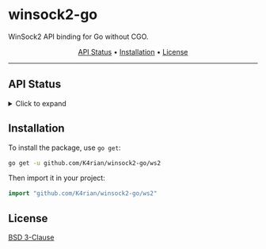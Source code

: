 winsock2-go
=====

WinSock2 API binding for Go without CGO.

<p align="center"><a href="#api-status">API Status</a> &bull; <a href="#installation">Installation</a> &bull; <!--<a href="#usage">Usage</a> &bull;--> <a href="#license">License</a></p>

---
## API Status
<details>
<summary>Click to expand</summary>

Status                                                                                                                                                               | Function                         | C++                              | Notes
:---:                                                                                                                                                                | :---                             | :---                             | :---
<img alt="implemented" src="https://raw.githubusercontent.com/K4rian/winsock2-go/assets/icons/bullet_implemented.svg" height="24px" width="24px" align="center">     | __WSAFDIsSet                     | __WSAFDIsSet                     | 
<img alt="implemented" src="https://raw.githubusercontent.com/K4rian/winsock2-go/assets/icons/bullet_implemented.svg" height="24px" width="24px" align="center">     | Accept                           | accept                           |
<img alt="implemented" src="https://raw.githubusercontent.com/K4rian/winsock2-go/assets/icons/bullet_implemented.svg" height="24px" width="24px" align="center">     | Bind                             | bind                             |
<img alt="implemented" src="https://raw.githubusercontent.com/K4rian/winsock2-go/assets/icons/bullet_implemented.svg" height="24px" width="24px" align="center">     | CloseSocket                      | closesocket                      |
<img alt="implemented" src="https://raw.githubusercontent.com/K4rian/winsock2-go/assets/icons/bullet_implemented.svg" height="24px" width="24px" align="center">     | Connect                          | connect                          |
<img alt="implemented" src="https://raw.githubusercontent.com/K4rian/winsock2-go/assets/icons/bullet_implemented.svg" height="24px" width="24px" align="center">     | FreeAddrInfoA                    | freeaddrinfo                     |
<img alt="unimplemented" src="https://raw.githubusercontent.com/K4rian/winsock2-go/assets/icons/bullet_unimplemented.svg" height="24px" width="24px" align="center"> | FreeAddrInfoEx                   | FreeAddrInfoEx                   |
<img alt="unimplemented" src="https://raw.githubusercontent.com/K4rian/winsock2-go/assets/icons/bullet_unimplemented.svg" height="24px" width="24px" align="center"> | FreeAddrInfoExW                  | FreeAddrInfoExW                  |
<img alt="implemented" src="https://raw.githubusercontent.com/K4rian/winsock2-go/assets/icons/bullet_implemented.svg" height="24px" width="24px" align="center">     | FreeAddrInfoW                    | FreeAddrInfoW                    |
<img alt="implemented" src="https://raw.githubusercontent.com/K4rian/winsock2-go/assets/icons/bullet_implemented.svg" height="24px" width="24px" align="center">     | GetAddrInfoA                     | getaddrinfo                      |
<img alt="unimplemented" src="https://raw.githubusercontent.com/K4rian/winsock2-go/assets/icons/bullet_unimplemented.svg" height="24px" width="24px" align="center"> | GetAddrInfoExA                   | GetAddrInfoExA                   |
<img alt="unimplemented" src="https://raw.githubusercontent.com/K4rian/winsock2-go/assets/icons/bullet_unimplemented.svg" height="24px" width="24px" align="center"> | GetAddrInfoExCancel              | GetAddrInfoExCancel              |
<img alt="unimplemented" src="https://raw.githubusercontent.com/K4rian/winsock2-go/assets/icons/bullet_unimplemented.svg" height="24px" width="24px" align="center"> | GetAddrInfoExOverlappedResult    | GetAddrInfoExOverlappedResult    |
<img alt="unimplemented" src="https://raw.githubusercontent.com/K4rian/winsock2-go/assets/icons/bullet_unimplemented.svg" height="24px" width="24px" align="center"> | GetAddrInfoExW                   | GetAddrInfoExW                   |
<img alt="implemented" src="https://raw.githubusercontent.com/K4rian/winsock2-go/assets/icons/bullet_implemented.svg" height="24px" width="24px" align="center">     | GetAddrInfoW                     | GetAddrInfoW                     |
<img alt="implemented" src="https://raw.githubusercontent.com/K4rian/winsock2-go/assets/icons/bullet_implemented.svg" height="24px" width="24px" align="center">     | GetHostByAddr                    | gethostbyaddr                    |
<img alt="implemented" src="https://raw.githubusercontent.com/K4rian/winsock2-go/assets/icons/bullet_implemented.svg" height="24px" width="24px" align="center">     | GetHostByName                    | gethostbyname                    |
<img alt="implemented" src="https://raw.githubusercontent.com/K4rian/winsock2-go/assets/icons/bullet_implemented.svg" height="24px" width="24px" align="center">     | GetHostNameA                     | gethostname                      |
<img alt="implemented" src="https://raw.githubusercontent.com/K4rian/winsock2-go/assets/icons/bullet_implemented.svg" height="24px" width="24px" align="center">     | GetHostNameW                     | GetHostNameW                     |
<img alt="implemented" src="https://raw.githubusercontent.com/K4rian/winsock2-go/assets/icons/bullet_implemented.svg" height="24px" width="24px" align="center">     | GetNameInfoA                     | getnameinfo                      |
<img alt="implemented" src="https://raw.githubusercontent.com/K4rian/winsock2-go/assets/icons/bullet_implemented.svg" height="24px" width="24px" align="center">     | GetNameInfoW                     | GetNameInfoW                     |
<img alt="implemented" src="https://raw.githubusercontent.com/K4rian/winsock2-go/assets/icons/bullet_implemented.svg" height="24px" width="24px" align="center">     | GetPeerName                      | getpeername                      |
<img alt="implemented" src="https://raw.githubusercontent.com/K4rian/winsock2-go/assets/icons/bullet_implemented.svg" height="24px" width="24px" align="center">     | GetProtoByName                   | getprotobyname                   |
<img alt="implemented" src="https://raw.githubusercontent.com/K4rian/winsock2-go/assets/icons/bullet_implemented.svg" height="24px" width="24px" align="center">     | GetProtoByNumber                 | getprotobynumber                 |
<img alt="implemented" src="https://raw.githubusercontent.com/K4rian/winsock2-go/assets/icons/bullet_implemented.svg" height="24px" width="24px" align="center">     | GetServByName                    | getservbyname                    |
<img alt="implemented" src="https://raw.githubusercontent.com/K4rian/winsock2-go/assets/icons/bullet_implemented.svg" height="24px" width="24px" align="center">     | GetServByPort                    | getservbyport                    |
<img alt="implemented" src="https://raw.githubusercontent.com/K4rian/winsock2-go/assets/icons/bullet_implemented.svg" height="24px" width="24px" align="center">     | GetSockName                      | getsockname                      |
<img alt="implemented" src="https://raw.githubusercontent.com/K4rian/winsock2-go/assets/icons/bullet_implemented.svg" height="24px" width="24px" align="center">     | GetSockOpt                       | getsockopt                       |
<img alt="implemented" src="https://raw.githubusercontent.com/K4rian/winsock2-go/assets/icons/bullet_implemented.svg" height="24px" width="24px" align="center">     | Htond                            | htond                            | Reimplemented in pure Go.
<img alt="implemented" src="https://raw.githubusercontent.com/K4rian/winsock2-go/assets/icons/bullet_implemented.svg" height="24px" width="24px" align="center">     | Htonf                            | htonf                            | Reimplemented in pure Go.
<img alt="implemented" src="https://raw.githubusercontent.com/K4rian/winsock2-go/assets/icons/bullet_implemented.svg" height="24px" width="24px" align="center">     | Htonl                            | htonl                            | Reimplemented in pure Go.
<img alt="implemented" src="https://raw.githubusercontent.com/K4rian/winsock2-go/assets/icons/bullet_implemented.svg" height="24px" width="24px" align="center">     | Htonll                           | htonll                           | Reimplemented in pure Go.
<img alt="implemented" src="https://raw.githubusercontent.com/K4rian/winsock2-go/assets/icons/bullet_implemented.svg" height="24px" width="24px" align="center">     | Htons                            | htons                            | Reimplemented in pure Go.
<img alt="implemented" src="https://raw.githubusercontent.com/K4rian/winsock2-go/assets/icons/bullet_implemented.svg" height="24px" width="24px" align="center">     | InetAddr                         | inet_addr                        |
<img alt="implemented" src="https://raw.githubusercontent.com/K4rian/winsock2-go/assets/icons/bullet_implemented.svg" height="24px" width="24px" align="center">     | InetNtoa                         | inet_ntoa                        | Reimplemented in pure Go.
<img alt="implemented" src="https://raw.githubusercontent.com/K4rian/winsock2-go/assets/icons/bullet_implemented.svg" height="24px" width="24px" align="center">     | InetNtop                         | inet_ntop                        | 
<img alt="implemented" src="https://raw.githubusercontent.com/K4rian/winsock2-go/assets/icons/bullet_implemented.svg" height="24px" width="24px" align="center">     | InetNtopW                        | InetNtopW                        | 
<img alt="implemented" src="https://raw.githubusercontent.com/K4rian/winsock2-go/assets/icons/bullet_implemented.svg" height="24px" width="24px" align="center">     | InetPton                         | inet_pton                        | 
<img alt="implemented" src="https://raw.githubusercontent.com/K4rian/winsock2-go/assets/icons/bullet_implemented.svg" height="24px" width="24px" align="center">     | InetPtonW                        | InetPtonW                        | 
<img alt="implemented" src="https://raw.githubusercontent.com/K4rian/winsock2-go/assets/icons/bullet_implemented.svg" height="24px" width="24px" align="center">     | IoctlSocket                      | ioctlsocket                      |
<img alt="implemented" src="https://raw.githubusercontent.com/K4rian/winsock2-go/assets/icons/bullet_implemented.svg" height="24px" width="24px" align="center">     | Listen                           | listen                           |
<img alt="unimplemented" src="https://raw.githubusercontent.com/K4rian/winsock2-go/assets/icons/bullet_unimplemented.svg" height="24px" width="24px" align="center"> | Ntohd                            | ntohd                            | Ignored.
<img alt="unimplemented" src="https://raw.githubusercontent.com/K4rian/winsock2-go/assets/icons/bullet_unimplemented.svg" height="24px" width="24px" align="center"> | Ntohf                            | ntohf                            | Ignored.
<img alt="implemented" src="https://raw.githubusercontent.com/K4rian/winsock2-go/assets/icons/bullet_implemented.svg" height="24px" width="24px" align="center">     | Ntohl                            | ntohl                            | Reimplemented in pure Go.
<img alt="unimplemented" src="https://raw.githubusercontent.com/K4rian/winsock2-go/assets/icons/bullet_unimplemented.svg" height="24px" width="24px" align="center"> | Ntohll                           | ntohll                           | Ignored.
<img alt="implemented" src="https://raw.githubusercontent.com/K4rian/winsock2-go/assets/icons/bullet_implemented.svg" height="24px" width="24px" align="center">     | Ntohs                            | ntohs                            | Reimplemented in pure Go.
<img alt="implemented" src="https://raw.githubusercontent.com/K4rian/winsock2-go/assets/icons/bullet_implemented.svg" height="24px" width="24px" align="center">     | Recv                             | recv                             |
<img alt="implemented" src="https://raw.githubusercontent.com/K4rian/winsock2-go/assets/icons/bullet_implemented.svg" height="24px" width="24px" align="center">     | RecvFrom                         | recvfrom                         |
<img alt="implemented" src="https://raw.githubusercontent.com/K4rian/winsock2-go/assets/icons/bullet_implemented.svg" height="24px" width="24px" align="center">     | Select                           | select                           |
<img alt="implemented" src="https://raw.githubusercontent.com/K4rian/winsock2-go/assets/icons/bullet_implemented.svg" height="24px" width="24px" align="center">     | Send                             | send                             |
<img alt="implemented" src="https://raw.githubusercontent.com/K4rian/winsock2-go/assets/icons/bullet_implemented.svg" height="24px" width="24px" align="center">     | SendTo                           | sendto                           |
<img alt="unimplemented" src="https://raw.githubusercontent.com/K4rian/winsock2-go/assets/icons/bullet_unimplemented.svg" height="24px" width="24px" align="center"> | SetAddrInfoExA                   | SetAddrInfoExA                   |
<img alt="unimplemented" src="https://raw.githubusercontent.com/K4rian/winsock2-go/assets/icons/bullet_unimplemented.svg" height="24px" width="24px" align="center"> | SetAddrInfoExW                   | SetAddrInfoExW                   |
<img alt="implemented" src="https://raw.githubusercontent.com/K4rian/winsock2-go/assets/icons/bullet_implemented.svg" height="24px" width="24px" align="center">     | SetSockOpt                       | setsockopt                       |
<img alt="implemented" src="https://raw.githubusercontent.com/K4rian/winsock2-go/assets/icons/bullet_implemented.svg" height="24px" width="24px" align="center">     | Shutdown                         | shutdown                         |
<img alt="implemented" src="https://raw.githubusercontent.com/K4rian/winsock2-go/assets/icons/bullet_implemented.svg" height="24px" width="24px" align="center">     | Socket                           | socket                           |
<img alt="unimplemented" src="https://raw.githubusercontent.com/K4rian/winsock2-go/assets/icons/bullet_unimplemented.svg" height="24px" width="24px" align="center"> | SocketNotificationRetrieveEvents | SocketNotificationRetrieveEvents | Ignored.
<img alt="unimplemented" src="https://raw.githubusercontent.com/K4rian/winsock2-go/assets/icons/bullet_unimplemented.svg" height="24px" width="24px" align="center"> | Wah*                             |                                  | Ignored.
<img alt="unimplemented" src="https://raw.githubusercontent.com/K4rian/winsock2-go/assets/icons/bullet_unimplemented.svg" height="24px" width="24px" align="center"> | WEP                              | WEP                              | Ignored.
<img alt="unimplemented" src="https://raw.githubusercontent.com/K4rian/winsock2-go/assets/icons/bullet_unimplemented.svg" height="24px" width="24px" align="center"> | WPUCompleteOverlappedRequest     | WPUCompleteOverlappedRequest     | Ignored.
<img alt="unimplemented" src="https://raw.githubusercontent.com/K4rian/winsock2-go/assets/icons/bullet_unimplemented.svg" height="24px" width="24px" align="center"> | WPUGetProviderPathEx             | WPUGetProviderPathEx             | Ignored.
<img alt="partial" src="https://raw.githubusercontent.com/K4rian/winsock2-go/assets/icons/bullet_partial.svg" height="24px" width="24px" align="center">             | WSAAccept                        | WSAAccept                        | The `condition` and `callbackData` parameters are always ignored.
<img alt="implemented" src="https://raw.githubusercontent.com/K4rian/winsock2-go/assets/icons/bullet_implemented.svg" height="24px" width="24px" align="center">     | WSAAddressToStringA              | WSAAddressToStringA              |
<img alt="implemented" src="https://raw.githubusercontent.com/K4rian/winsock2-go/assets/icons/bullet_implemented.svg" height="24px" width="24px" align="center">     | WSAAddressToStringW              | WSAAddressToStringW              |
<img alt="unimplemented" src="https://raw.githubusercontent.com/K4rian/winsock2-go/assets/icons/bullet_unimplemented.svg" height="24px" width="24px" align="center"> | WSAAdvertiseProvider             | WSAAdvertiseProvider             | Ignored.
<img alt="unimplemented" src="https://raw.githubusercontent.com/K4rian/winsock2-go/assets/icons/bullet_unimplemented.svg" height="24px" width="24px" align="center"> | WSAAsyncGetHostByAddr            | WSAAsyncGetHostByAddr            | Ignored.
<img alt="unimplemented" src="https://raw.githubusercontent.com/K4rian/winsock2-go/assets/icons/bullet_unimplemented.svg" height="24px" width="24px" align="center"> | WSAAsyncGetHostByName            | WSAAsyncGetHostByName            | Ignored.
<img alt="unimplemented" src="https://raw.githubusercontent.com/K4rian/winsock2-go/assets/icons/bullet_unimplemented.svg" height="24px" width="24px" align="center"> | WSAAsyncGetProtoByName           | WSAAsyncGetProtoByName           | Ignored.
<img alt="unimplemented" src="https://raw.githubusercontent.com/K4rian/winsock2-go/assets/icons/bullet_unimplemented.svg" height="24px" width="24px" align="center"> | WSAAsyncGetProtoByNumber         | WSAAsyncGetProtoByNumber         | Ignored.
<img alt="unimplemented" src="https://raw.githubusercontent.com/K4rian/winsock2-go/assets/icons/bullet_unimplemented.svg" height="24px" width="24px" align="center"> | WSAAsyncGetServByName            | WSAAsyncGetServByName            | Ignored.
<img alt="unimplemented" src="https://raw.githubusercontent.com/K4rian/winsock2-go/assets/icons/bullet_unimplemented.svg" height="24px" width="24px" align="center"> | WSAAsyncGetServByPort            | WSAAsyncGetServByPort            | Ignored.
<img alt="unimplemented" src="https://raw.githubusercontent.com/K4rian/winsock2-go/assets/icons/bullet_unimplemented.svg" height="24px" width="24px" align="center"> | WSAAsyncSelect                   | WSAAsyncSelect                   | Ignored.
<img alt="unimplemented" src="https://raw.githubusercontent.com/K4rian/winsock2-go/assets/icons/bullet_unimplemented.svg" height="24px" width="24px" align="center"> | WSACancelAsyncRequest            | WSACancelAsyncRequest            | Ignored.
<img alt="unimplemented" src="https://raw.githubusercontent.com/K4rian/winsock2-go/assets/icons/bullet_unimplemented.svg" height="24px" width="24px" align="center"> | WSACancelBlockingCall            | WSACancelBlockingCall            | Ignored.
<img alt="implemented" src="https://raw.githubusercontent.com/K4rian/winsock2-go/assets/icons/bullet_implemented.svg" height="24px" width="24px" align="center">     | WSACleanup                       | WSACleanup                       |
<img alt="implemented" src="https://raw.githubusercontent.com/K4rian/winsock2-go/assets/icons/bullet_implemented.svg" height="24px" width="24px" align="center">     | WSACloseEvent                    | WSACloseEvent                    |
<img alt="implemented" src="https://raw.githubusercontent.com/K4rian/winsock2-go/assets/icons/bullet_implemented.svg" height="24px" width="24px" align="center">     | WSAConnect                       | WSAConnect                       |
<img alt="broken" src="https://raw.githubusercontent.com/K4rian/winsock2-go/assets/icons/bullet_broken.svg" height="24px" width="24px" align="center">               | WSAConnectByList                 | WSAConnectByList                 | Can't get it to work (SocketAddressList issue?).
<img alt="implemented" src="https://raw.githubusercontent.com/K4rian/winsock2-go/assets/icons/bullet_implemented.svg" height="24px" width="24px" align="center">     | WSAConnectByNameA                | WSAConnectByNameA                |
<img alt="implemented" src="https://raw.githubusercontent.com/K4rian/winsock2-go/assets/icons/bullet_implemented.svg" height="24px" width="24px" align="center">     | WSAConnectByNameW                | WSAConnectByNameW                |
<img alt="implemented" src="https://raw.githubusercontent.com/K4rian/winsock2-go/assets/icons/bullet_implemented.svg" height="24px" width="24px" align="center">     | WSACreateEvent                   | WSACreateEvent                   |
<img alt="implemented" src="https://raw.githubusercontent.com/K4rian/winsock2-go/assets/icons/bullet_implemented.svg" height="24px" width="24px" align="center">     | WSADuplicateSocketA              | WSADuplicateSocketA              |
<img alt="implemented" src="https://raw.githubusercontent.com/K4rian/winsock2-go/assets/icons/bullet_implemented.svg" height="24px" width="24px" align="center">     | WSADuplicateSocketW              | WSADuplicateSocketW              |
<img alt="implemented" src="https://raw.githubusercontent.com/K4rian/winsock2-go/assets/icons/bullet_implemented.svg" height="24px" width="24px" align="center">     | WSAEnumNameSpaceProvidersA       | WSAEnumNameSpaceProvidersA       |
<img alt="implemented" src="https://raw.githubusercontent.com/K4rian/winsock2-go/assets/icons/bullet_implemented.svg" height="24px" width="24px" align="center">     | WSAEnumNameSpaceProvidersExA     | WSAEnumNameSpaceProvidersExA     |
<img alt="broken" src="https://raw.githubusercontent.com/K4rian/winsock2-go/assets/icons/bullet_broken.svg" height="24px" width="24px" align="center">               | WSAEnumNameSpaceProvidersExW     | WSAEnumNameSpaceProvidersExW     | Crash when iterating over the buffer after the first element (memory alignment issue?).
<img alt="implemented" src="https://raw.githubusercontent.com/K4rian/winsock2-go/assets/icons/bullet_implemented.svg" height="24px" width="24px" align="center">     | WSAEnumNameSpaceProvidersW       | WSAEnumNameSpaceProvidersW       |
<img alt="implemented" src="https://raw.githubusercontent.com/K4rian/winsock2-go/assets/icons/bullet_implemented.svg" height="24px" width="24px" align="center">     | WSAEnumNetworkEvents             | WSAEnumNetworkEvents             |
<img alt="implemented" src="https://raw.githubusercontent.com/K4rian/winsock2-go/assets/icons/bullet_implemented.svg" height="24px" width="24px" align="center">     | WSAEnumProtocolsA                | WSAEnumProtocolsA                |
<img alt="implemented" src="https://raw.githubusercontent.com/K4rian/winsock2-go/assets/icons/bullet_implemented.svg" height="24px" width="24px" align="center">     | WSAEnumProtocolsW                | WSAEnumProtocolsW                |
<img alt="implemented" src="https://raw.githubusercontent.com/K4rian/winsock2-go/assets/icons/bullet_implemented.svg" height="24px" width="24px" align="center">     | WSAEventSelect                   | WSAEventSelect                   |
<img alt="broken" src="https://raw.githubusercontent.com/K4rian/winsock2-go/assets/icons/bullet_broken.svg" height="24px" width="24px" align="center">               | WSAGetLastError                  | WSAGetLastError                  | Always returns 0.
<img alt="implemented" src="https://raw.githubusercontent.com/K4rian/winsock2-go/assets/icons/bullet_implemented.svg" height="24px" width="24px" align="center">     | WSAGetOverlappedResult           | WSAGetOverlappedResult           |
<img alt="broken" src="https://raw.githubusercontent.com/K4rian/winsock2-go/assets/icons/bullet_broken.svg" height="24px" width="24px" align="center">               | WSAGetQOSByName                  | WSAGetQOSByName                  | The WSABuf isn't populated, even with a NT string.
<img alt="broken" src="https://raw.githubusercontent.com/K4rian/winsock2-go/assets/icons/bullet_broken.svg" height="24px" width="24px" align="center">               | WSAGetServiceClassInfoA          | WSAGetServiceClassInfoA          | Can't get it to work: "An invalid argument was supplied.".
<img alt="broken" src="https://raw.githubusercontent.com/K4rian/winsock2-go/assets/icons/bullet_broken.svg" height="24px" width="24px" align="center">               | WSAGetServiceClassInfoW          | WSAGetServiceClassInfoW          | Can't get it to work: "An invalid argument was supplied.".
<img alt="broken" src="https://raw.githubusercontent.com/K4rian/winsock2-go/assets/icons/bullet_broken.svg" height="24px" width="24px" align="center">               | WSAGetServiceClassNameByClassIdA | WSAGetServiceClassNameByClassIdA | Crash, tried many approaches without success. (0xc0000005 - Access Violation)
<img alt="broken" src="https://raw.githubusercontent.com/K4rian/winsock2-go/assets/icons/bullet_broken.svg" height="24px" width="24px" align="center">               | WSAGetServiceClassNameByClassIdW | WSAGetServiceClassNameByClassIdW | Crash, tried many approaches without success. (0xc0000005 - Access Violation)
<img alt="implemented" src="https://raw.githubusercontent.com/K4rian/winsock2-go/assets/icons/bullet_implemented.svg" height="24px" width="24px" align="center">     | WSAHtonl                         | WSAHtonl                         |
<img alt="implemented" src="https://raw.githubusercontent.com/K4rian/winsock2-go/assets/icons/bullet_implemented.svg" height="24px" width="24px" align="center">     | WSAHtons                         | WSAHtons                         |
<img alt="broken" src="https://raw.githubusercontent.com/K4rian/winsock2-go/assets/icons/bullet_broken.svg" height="24px" width="24px" align="center">               | WSAInstallServiceClassA          | WSAInstallServiceClassA          | Raise an "A socket operation was attempted to an unreachable host" error(?).
<img alt="broken" src="https://raw.githubusercontent.com/K4rian/winsock2-go/assets/icons/bullet_broken.svg" height="24px" width="24px" align="center">               | WSAInstallServiceClassW          | WSAInstallServiceClassW          | Raise an "A socket operation was attempted to an unreachable host" error(?).
<img alt="partial" src="https://raw.githubusercontent.com/K4rian/winsock2-go/assets/icons/bullet_partial.svg" height="24px" width="24px" align="center">             | WSAIoctl                         | WSAIoctl                         | The `completionRoutine` parameter is always ignored.
<img alt="unimplemented" src="https://raw.githubusercontent.com/K4rian/winsock2-go/assets/icons/bullet_unimplemented.svg" height="24px" width="24px" align="center"> | WSAIsBlocking                    | WSAIsBlocking                    | Ignored.
<img alt="implemented" src="https://raw.githubusercontent.com/K4rian/winsock2-go/assets/icons/bullet_implemented.svg" height="24px" width="24px" align="center">     | WSAJoinLeaf                      | WSAJoinLeaf                      | Untested.
<img alt="implemented" src="https://raw.githubusercontent.com/K4rian/winsock2-go/assets/icons/bullet_implemented.svg" height="24px" width="24px" align="center">     | WSALookupServiceBeginA           | WSALookupServiceBeginA           |
<img alt="implemented" src="https://raw.githubusercontent.com/K4rian/winsock2-go/assets/icons/bullet_implemented.svg" height="24px" width="24px" align="center">     | WSALookupServiceBeginW           | WSALookupServiceBeginW           |
<img alt="implemented" src="https://raw.githubusercontent.com/K4rian/winsock2-go/assets/icons/bullet_implemented.svg" height="24px" width="24px" align="center">     | WSALookupServiceEnd              | WSALookupServiceEnd              |
<img alt="implemented" src="https://raw.githubusercontent.com/K4rian/winsock2-go/assets/icons/bullet_implemented.svg" height="24px" width="24px" align="center">     | WSALookupServiceNextA            | WSALookupServiceNextA            |
<img alt="broken" src="https://raw.githubusercontent.com/K4rian/winsock2-go/assets/icons/bullet_broken.svg" height="24px" width="24px" align="center">               | WSALookupServiceNextW            | WSALookupServiceNextW            | Crash, even with a valid handle from WSALookupServiceBeginW.
<img alt="partial" src="https://raw.githubusercontent.com/K4rian/winsock2-go/assets/icons/bullet_partial.svg" height="24px" width="24px" align="center">             | WSANSPIoctl                      | WSANSPIoctl                      | The `completion` parameter is always ignored.
<img alt="implemented" src="https://raw.githubusercontent.com/K4rian/winsock2-go/assets/icons/bullet_implemented.svg" height="24px" width="24px" align="center">     | WSANtohl                         | WSANtohl                         |
<img alt="implemented" src="https://raw.githubusercontent.com/K4rian/winsock2-go/assets/icons/bullet_implemented.svg" height="24px" width="24px" align="center">     | WSANtohs                         | WSANtohs                         |
<img alt="implemented" src="https://raw.githubusercontent.com/K4rian/winsock2-go/assets/icons/bullet_implemented.svg" height="24px" width="24px" align="center">     | WSAPoll                          | WSAPoll                          |
<img alt="unimplemented" src="https://raw.githubusercontent.com/K4rian/winsock2-go/assets/icons/bullet_unimplemented.svg" height="24px" width="24px" align="center"> | WSAProviderCompleteAsyncCall     | WSAProviderCompleteAsyncCall     | Ignored.
<img alt="partial" src="https://raw.githubusercontent.com/K4rian/winsock2-go/assets/icons/bullet_partial.svg" height="24px" width="24px" align="center">             | WSAProviderConfigChange          | WSAProviderConfigChange          | The `completionRoutine` parameter is always ignored.
<img alt="partial" src="https://raw.githubusercontent.com/K4rian/winsock2-go/assets/icons/bullet_partial.svg" height="24px" width="24px" align="center">             | WSARecv                          | WSARecv                          | The `completionRoutine` parameter is always ignored.
<img alt="implemented" src="https://raw.githubusercontent.com/K4rian/winsock2-go/assets/icons/bullet_implemented.svg" height="24px" width="24px" align="center">     | WSARecvDisconnect                | WSARecvDisconnect                |
<img alt="partial" src="https://raw.githubusercontent.com/K4rian/winsock2-go/assets/icons/bullet_partial.svg" height="24px" width="24px" align="center">             | WSARecvFrom                      | WSARecvFrom                      | The `completionRoutine` parameter is always ignored.
<img alt="implemented" src="https://raw.githubusercontent.com/K4rian/winsock2-go/assets/icons/bullet_implemented.svg" height="24px" width="24px" align="center">     | WSARemoveServiceClass            | WSARemoveServiceClass            |
<img alt="implemented" src="https://raw.githubusercontent.com/K4rian/winsock2-go/assets/icons/bullet_implemented.svg" height="24px" width="24px" align="center">     | WSAResetEvent                    | WSAResetEvent                    |
<img alt="partial" src="https://raw.githubusercontent.com/K4rian/winsock2-go/assets/icons/bullet_partial.svg" height="24px" width="24px" align="center">             | WSASend                          | WSASend                          | The `completionRoutine` parameter is always ignored.
<img alt="implemented" src="https://raw.githubusercontent.com/K4rian/winsock2-go/assets/icons/bullet_implemented.svg" height="24px" width="24px" align="center">     | WSASendDisconnect                | WSASendDisconnect                |
<img alt="partial" src="https://raw.githubusercontent.com/K4rian/winsock2-go/assets/icons/bullet_partial.svg" height="24px" width="24px" align="center">             | WSASendMsg                       | WSASendMsg                       | Untested / The `completionRoutine` parameter is always ignored.
<img alt="partial" src="https://raw.githubusercontent.com/K4rian/winsock2-go/assets/icons/bullet_partial.svg" height="24px" width="24px" align="center">             | WSASendTo                        | WSASendTo                        | The `completionRoutine` parameter is always ignored.
<img alt="unimplemented" src="https://raw.githubusercontent.com/K4rian/winsock2-go/assets/icons/bullet_unimplemented.svg" height="24px" width="24px" align="center"> | WSASetBlockingHook               | WSASetBlockingHook               | Ignored.
<img alt="implemented" src="https://raw.githubusercontent.com/K4rian/winsock2-go/assets/icons/bullet_implemented.svg" height="24px" width="24px" align="center">     | WSASetEvent                      | WSASetEvent                      |
<img alt="implemented" src="https://raw.githubusercontent.com/K4rian/winsock2-go/assets/icons/bullet_implemented.svg" height="24px" width="24px" align="center">     | WSASetLastError                  | WSASetLastError                  | Seems to works, not sure with the GetLastError issue.
<img alt="implemented" src="https://raw.githubusercontent.com/K4rian/winsock2-go/assets/icons/bullet_implemented.svg" height="24px" width="24px" align="center">     | WSASetServiceA                   | WSASetServiceA                   | Seems to works, not depth tested.
<img alt="implemented" src="https://raw.githubusercontent.com/K4rian/winsock2-go/assets/icons/bullet_implemented.svg" height="24px" width="24px" align="center">     | WSASetServiceW                   | WSASetServiceW                   | Seems to works, not depth tested.
<img alt="implemented" src="https://raw.githubusercontent.com/K4rian/winsock2-go/assets/icons/bullet_implemented.svg" height="24px" width="24px" align="center">     | WSASocketA                       | WSASocketA                       |
<img alt="implemented" src="https://raw.githubusercontent.com/K4rian/winsock2-go/assets/icons/bullet_implemented.svg" height="24px" width="24px" align="center">     | WSASocketW                       | WSASocketW                       |
<img alt="implemented" src="https://raw.githubusercontent.com/K4rian/winsock2-go/assets/icons/bullet_implemented.svg" height="24px" width="24px" align="center">     | WSAStartup                       | WSAStartup                       |
<img alt="implemented" src="https://raw.githubusercontent.com/K4rian/winsock2-go/assets/icons/bullet_implemented.svg" height="24px" width="24px" align="center">     | WSAStringToAddressA              | WSAStringToAddressA              |
<img alt="implemented" src="https://raw.githubusercontent.com/K4rian/winsock2-go/assets/icons/bullet_implemented.svg" height="24px" width="24px" align="center">     | WSAStringToAddressW              | WSAStringToAddressW              |
<img alt="unimplemented" src="https://raw.githubusercontent.com/K4rian/winsock2-go/assets/icons/bullet_unimplemented.svg" height="24px" width="24px" align="center"> | WSAUnadvertiseProvider           | WSAUnadvertiseProvider           | Ignored.
<img alt="unimplemented" src="https://raw.githubusercontent.com/K4rian/winsock2-go/assets/icons/bullet_unimplemented.svg" height="24px" width="24px" align="center"> | WSAUnhookBlockingHook            | WSAUnhookBlockingHook            | Ignored.
<img alt="implemented" src="https://raw.githubusercontent.com/K4rian/winsock2-go/assets/icons/bullet_implemented.svg" height="24px" width="24px" align="center">     | WSAWaitForMultipleEvents         | WSAWaitForMultipleEvents         |
<img alt="unimplemented" src="https://raw.githubusercontent.com/K4rian/winsock2-go/assets/icons/bullet_unimplemented.svg" height="24px" width="24px" align="center"> | WSApSetPostRoutine               | WSApSetPostRoutine               | Ignored.
<img alt="unimplemented" src="https://raw.githubusercontent.com/K4rian/winsock2-go/assets/icons/bullet_unimplemented.svg" height="24px" width="24px" align="center"> | WSC*                             |                                  | Ignored.
<br>
---
<img alt="" src="https://raw.githubusercontent.com/K4rian/winsock2-go/assets/icons/bullet_blank.svg" height="12px" width="14px" align="center"> <img alt="implemented" src="https://raw.githubusercontent.com/K4rian/winsock2-go/assets/icons/bullet_implemented.svg" height="24px" width="24px" align="center"> Implemented <img alt="" src="https://raw.githubusercontent.com/K4rian/winsock2-go/assets/icons/bullet_blank.svg" height="12px" width="8px" align="center"> <img alt="partial" src="https://raw.githubusercontent.com/K4rian/winsock2-go/assets/icons/bullet_partial.svg" height="24px" width="24px" align="center"> Partial <img alt="" src="https://raw.githubusercontent.com/K4rian/winsock2-go/assets/icons/bullet_blank.svg" height="12px" width="8px" align="center"> <img alt="broken" src="https://raw.githubusercontent.com/K4rian/winsock2-go/assets/icons/bullet_broken.svg" height="24px" width="24px" align="center"> Broken <img alt="" src="https://raw.githubusercontent.com/K4rian/winsock2-go/assets/icons/bullet_blank.svg" height="12px" width="8px" align="center"> <img alt="unimplemented" src="https://raw.githubusercontent.com/K4rian/winsock2-go/assets/icons/bullet_unimplemented.svg" height="24px" width="24px" align="center"> Unimplemented

---

</details>

## Installation
To install the package, use `go get`:
```bash
go get -u github.com/K4rian/winsock2-go/ws2
```

Then import it in your project:
```go
import "github.com/K4rian/winsock2-go/ws2"
```
<!--
## Usage
See [examples/][1]
-->
## License
[BSD 3-Clause][2]

[1]: https://github.com/K4rian/winsock2-go/examples "Examples"
[2]: https://github.com/K4rian/winsock2-go/blob/main/LICENSE "BSD 3-Clause License"